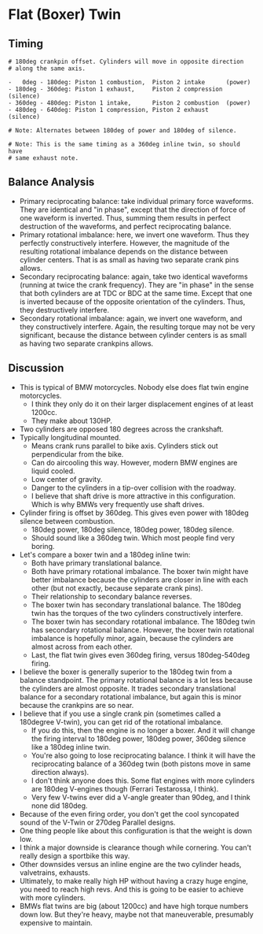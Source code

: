 # Flat (Boxer) Twin

## Timing

```
# 180deg crankpin offset. Cylinders will move in opposite direction
# along the same axis.

-   0deg - 180deg: Piston 1 combustion,  Piston 2 intake      (power)
- 180deg - 360deg: Piston 1 exhaust,     Piston 2 compression (silence)
- 360deg - 480deg: Piston 1 intake,      Piston 2 combustion  (power)
- 480deg - 640deg: Piston 1 compression, Piston 2 exhaust     (silence)

# Note: Alternates between 180deg of power and 180deg of silence.

# Note: This is the same timing as a 360deg inline twin, so should have
# same exhaust note.
```

## Balance Analysis

- Primary reciprocating balance: take individual primary force
  waveforms. They are identical and "in phase", except that the
  direction of force of one waveform is inverted. Thus, summing them
  results in perfect destruction of the waveforms, and perfect
  reciprocating balance.
- Primary rotational imbalance: here, we invert one waveform. Thus they
  perfectly constructively interfere. However, the magnitude of the
  resulting rotational imbalance depends on the distance between
  cylinder centers. That is as small as having two separate crank pins
  allows.
- Secondary reciprocating balance: again, take two identical waveforms
  (running at twice the crank frequency). They are "in phase" in the
  sense that both cylinders are at TDC or BDC at the same time. Except
  that one is inverted because of the opposite orientation of the
  cylinders. Thus, they destructively interfere.
- Secondary rotational imbalance: again, we invert one waveform, and
  they constructively interfere. Again, the resulting torque may not be
  very significant, because the distance between cylinder centers is as
  small as having two separate crankpins allows.

## Discussion

- This is typical of BMW motorcycles. Nobody else does flat twin engine
  motorcycles.
  - I think they only do it on their larger displacement engines of at
    least 1200cc.
  - They make about 130HP.
- Two cylinders are opposed 180 degrees across the crankshaft.
- Typically longitudinal mounted.
  - Means crank runs parallel to bike axis. Cylinders stick out
    perpendicular from the bike.
  - Can do aircooling this way. However, modern BMW engines are liquid
    cooled.
  - Low center of gravity.
  - Danger to the cylinders in a tip-over collision with the roadway.
  - I believe that shaft drive is more attractive in this configuration.
    Which is why BMWs very frequently use shaft drives.
- Cylinder firing is offset by 360deg. This gives even power with 180deg
  silence between combustion.
  - 180deg power, 180deg silence, 180deg power, 180deg silence.
  - Should sound like a 360deg twin. Which most people find very boring.
- Let's compare a boxer twin and a 180deg inline twin:
  - Both have primary translational balance.
  - Both have primary rotational imbalance. The boxer twin might have
    better imbalance because the cylinders are closer in line with each
    other (but not exactly, because separate crank pins).
  - Their relationship to secondary balance reverses.
  - The boxer twin has secondary translational balance. The 180deg twin
    has the torques of the two cylinders constructively interfere.
  - The boxer twin has secondary rotational imbalance. The 180deg twin
    has secondary rotational balance. However, the boxer twin rotational
    imbalance is hopefully minor, again, because the cylinders are
    almost across from each other.
  - Last, the flat twin gives even 360deg firing, versus 180deg-540deg
    firing.
- I believe the boxer is generally superior to the 180deg twin from a
  balance standpoint. The primary rotational balance is a lot less
  because the cylinders are almost opposite. It trades secondary
  translational balance for a secondary rotational imbalance, but again
  this is minor because the crankpins are so near.
- I believe that if you use a single crank pin (sometimes called a
  180degree V-twin), you can get rid of the rotational imbalance.
  - If you do this, then the engine is no longer a boxer. And it will
    change the firing interval to 180deg power, 180deg power, 360deg
    silence like a 180deg inline twin.
  - You're also going to lose reciprocating balance. I think it will
    have the reciprocating balance of a 360deg twin (both pistons move
    in same direction always).
  - I don't think anyone does this. Some flat engines with more
    cylinders are 180deg V-engines though (Ferrari Testarossa, I think).
  - Very few V-twins ever did a V-angle greater than 90deg, and I think
    none did 180deg.
- Because of the even firing order, you don't get the cool syncopated
  sound of the V-Twin or 270deg Parallel designs.
- One thing people like about this configuration is that the weight is
  down low.
- I think a major downside is clearance though while cornering. You
  can't really design a sportbike this way.
- Other downsides versus an inline engine are the two cylinder heads,
  valvetrains, exhausts.
- Ultimately, to make really high HP without having a crazy huge engine,
  you need to reach high revs. And this is going to be easier to achieve
  with more cylinders.
- BMWs flat twins are big (about 1200cc) and have high torque numbers
  down low. But they're heavy, maybe not that maneuverable, presumably
  expensive to maintain.
